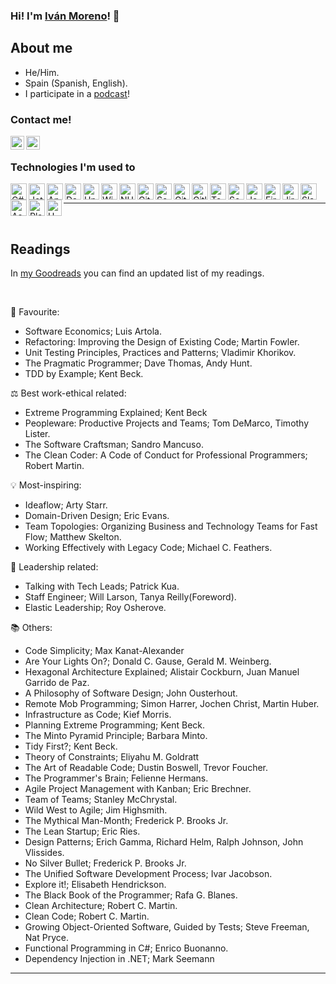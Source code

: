 ### Hi! I'm [Iván Moreno][linkedin]! 👋

## About me

- He/Him.  
- Spain (Spanish, English).   
- I participate in a [podcast](https://open.spotify.com/show/0sa3ACEoxLMy5NH7sisXVD)!

### Contact me!
[<img align="left" alt="codeSTACKr | LinkedIn" width="22px" src="https://cdn.jsdelivr.net/npm/simple-icons@v3/icons/gmail.svg" />][gmail]
[<img align="left" alt="codeSTACKr | LinkedIn" width="22px" src="https://cdn.jsdelivr.net/npm/simple-icons@v3/icons/linkedin.svg" />][linkedin]

[gmail]: mailto:ivanmorenogarciafresneda@gmail.com?subject=HiFromGitHub
[linkedin]: https://www.linkedin.com/in/iv%C3%A1n-moreno-garc%C3%ADa-fresneda-9004981bb/

<br />

### Technologies I'm used to

<img align="left" width="26px" height="26px" title="C#" alt="C#" src="https://www.freeiconspng.com/uploads/c-logo-icon-18.png" />
<img align="left" width="26px" height="26px" title="Jetbrains Rider" alt="Jetbrains Rider" src="https://resources.jetbrains.com/storage/products/rider/img/meta/rider_logo_300x300.png" />
<img align="left" width="26px" height="26px" title="Android Studio" alt="Android Studio" src="https://upload.wikimedia.org/wikipedia/commons/thumb/c/c1/Android_Studio_icon_%282023%29.svg/2048px-Android_Studio_icon_%282023%29.svg.png" />
<img align="left" width="26px" height="26px" title="Dart" alt="Dart" src="https://encrypted-tbn0.gstatic.com/images?q=tbn:ANd9GcSOZdMC_FB3iUt9yQZujx9L8Etp5FdbP75UJQ&s" />
<img align="left" width="26px" height="26px" title="Unity" alt="Unity" src="https://cdn.worldvectorlogo.com/logos/unity-69.svg" />
<img align="left" width="26px" height="26px" title="Windows UWP" alt="Windows UWP" src="https://images-wixmp-ed30a86b8c4ca887773594c2.wixmp.com/f/0c8c350f-a304-48dd-9bdb-533975289629/dawxphu-f2525031-177b-4032-b544-8d9060cccd70.png?token=eyJ0eXAiOiJKV1QiLCJhbGciOiJIUzI1NiJ9.eyJzdWIiOiJ1cm46YXBwOjdlMGQxODg5ODIyNjQzNzNhNWYwZDQxNWVhMGQyNmUwIiwiaXNzIjoidXJuOmFwcDo3ZTBkMTg4OTgyMjY0MzczYTVmMGQ0MTVlYTBkMjZlMCIsIm9iaiI6W1t7InBhdGgiOiJcL2ZcLzBjOGMzNTBmLWEzMDQtNDhkZC05YmRiLTUzMzk3NTI4OTYyOVwvZGF3eHBodS1mMjUyNTAzMS0xNzdiLTQwMzItYjU0NC04ZDkwNjBjY2NkNzAucG5nIn1dXSwiYXVkIjpbInVybjpzZXJ2aWNlOmZpbGUuZG93bmxvYWQiXX0.kdgNDVTzI5Fk0bwmC8mFfC6_rJOTx4Q-5ctgQ9CWlnA" />
<img align="left" width="26px" height="26px" title="NUnit" alt="NUnit" src="https://avatars.githubusercontent.com/u/2678858?s=280&v=4" />
<img align="left" width="26px" height="26px" title="Git" alt="Git" src="https://iconape.com/wp-content/png_logo_vector/git-icon.png" />
<img align="left" width="26px" height="26px" title="Attlasian SourceTree" alt="SourceTree" src="https://progsoft.net/images/sourcetree-icon-61d5ac298896aa69ee5840f8e8344b79aa74102b.png" />
<img align="left" width="26px" height="26px" title="GitHub" alt="GitHub" src="https://upload.wikimedia.org/wikipedia/commons/thumb/9/91/Octicons-mark-github.svg/2048px-Octicons-mark-github.svg.png" />
<img align="left" width="26px" height="26px" title="Gitlab" alt="Gitlab" src="https://static-00.iconduck.com/assets.00/gitlab-icon-1024x942-f30d1qro.png" />
<img align="left" width="26px" height="26px" title="TeamCity" alt="TeamCity" src="https://upload.wikimedia.org/wikipedia/commons/8/8e/TeamCity_Icon.png" />
<img align="left" width="26px" height="26px" title="Sonar" alt="Sonar" src="https://sastdumaneproappgwweb.z6.web.core.windows.net/imgs/sonarLogo.png" />
<img align="left" width="26px" height="26px" title="Jenkins" alt="Jenkins" src="https://img.icons8.com/?size=512&id=39292&format=png" />
<img align="left" width="26px" height="26px" title="Firebase" alt="Firebase" src="https://img.icons8.com/color/452/firebase.png" />
<img align="left" width="26px" height="26px" title="Attlasian Jira" alt="Jira" src="https://user-images.githubusercontent.com/11347395/130452913-93ffb477-ca80-4965-b271-6409303f9fd3.png" />
<img align="left" width="26px" height="26px" title="Slack" alt="Slack" src="https://static.surveysparrow.com/site/assets/integrations/inner/slack.png" />
<img align="left" width="26px" height="26px" title="Asana" alt="Asana" src="https://cdn.worldvectorlogo.com/logos/asana-logo.svg" />
<img align="left" width="26px" height="26px" title="PlantUML" alt="PlantUML" src="https://plugins.jetbrains.com/files/7017/122599/icon/pluginIcon.svg" />
<img align="left" width="24px" height="26px" title="UML" alt="UML" src="https://joanpaon.files.wordpress.com/2013/05/uml-symbol.gif" />

<br />

---

<br />

## Readings

In [my Goodreads](https://www.goodreads.com/review/list/167607983-ivan-moreno?shelf=read) you can find an updated list of my readings.

 &nbsp;

💎 Favourite:
- Software Economics; Luis Artola.
- Refactoring: Improving the Design of Existing Code; Martin Fowler. 
- Unit Testing Principles, Practices and Patterns; Vladimir Khorikov.
- The Pragmatic Programmer; Dave Thomas, Andy Hunt.
- TDD by Example; Kent Beck.

⚖️ Best work-ethical related:
- Extreme Programming Explained; Kent Beck
- Peopleware: Productive Projects and Teams; Tom DeMarco, Timothy Lister.
- The Software Craftsman; Sandro Mancuso.
- The Clean Coder: A Code of Conduct for Professional Programmers; Robert Martin. 

💡 Most-inspiring:
- Ideaflow; Arty Starr.
- Domain-Driven Design; Eric Evans.
- Team Topologies: Organizing Business and Technology Teams for Fast Flow; Matthew Skelton.
- Working Effectively with Legacy Code; Michael C. Feathers.

🤝 Leadership related:
- Talking with Tech Leads; Patrick Kua.
- Staff Engineer; Will Larson, Tanya Reilly(Foreword).
- Elastic Leadership; Roy Osherove.

📚 Others:
- Code Simplicity; Max Kanat-Alexander
- Are Your Lights On?; Donald C. Gause, Gerald M. Weinberg.
- Hexagonal Architecture Explained; Alistair Cockburn, Juan Manuel Garrido de Paz.
- A Philosophy of Software Design; John Ousterhout.
- Remote Mob Programming; Simon Harrer, Jochen Christ, Martin Huber.
- Infrastructure as Code; Kief Morris.
- Planning Extreme Programming; Kent Beck.
- The Minto Pyramid Principle; Barbara Minto.
- Tidy First?; Kent Beck.
- Theory of Constraints; Eliyahu M. Goldratt
- The Art of Readable Code; Dustin Boswell, Trevor Foucher.
- The Programmer's Brain; Felienne Hermans.
- Agile Project Management with Kanban; Eric Brechner.
- Team of Teams; Stanley McChrystal.
- Wild West to Agile; Jim Highsmith.
- The Mythical Man-Month; Frederick P. Brooks Jr.
- The Lean Startup; Eric Ries.
- Design Patterns; Erich Gamma, Richard Helm, Ralph Johnson, John Vlissides.
- No Silver Bullet; Frederick P. Brooks Jr.
- The Unified Software Development Process; Ivar Jacobson.
- Explore it!; Elisabeth Hendrickson.
- The Black Book of the Programmer; Rafa G. Blanes.
- Clean Architecture; Robert C. Martin.
- Clean Code; Robert C. Martin.
- Growing Object-Oriented Software, Guided by Tests; Steve Freeman, Nat Pryce.
- Functional Programming in C#; Enrico Buonanno.
- Dependency Injection in .NET; Mark Seemann

---

<br />

